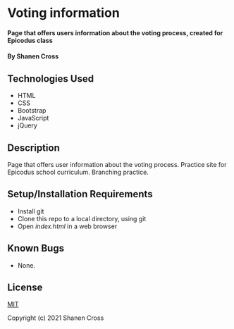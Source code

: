 # Voting information

#### Page that offers users information about the voting process, created for Epicodus class

#### By Shanen Cross

## Technologies Used

* HTML
* CSS
* Bootstrap
* JavaScript
* jQuery

## Description

Page that offers user information about the voting process. Practice site for Epicodus school curriculum. Branching practice.

## Setup/Installation Requirements

* Install git
* Clone this repo to a local directory, using git
* Open _index.html_ in a web browser

## Known Bugs

* None.

## License

[MIT](https://choosealicense.com/licenses/mit/)

Copyright (c) 2021 Shanen Cross